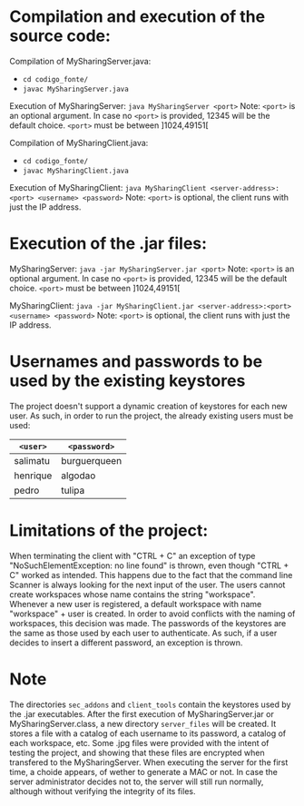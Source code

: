 # Compilation and execution of the source code:

Compilation of MySharingServer.java: 
- `cd codigo_fonte/`
- `javac MySharingServer.java`

Execution of MySharingServer: `java MySharingServer <port>`
Note: `<port>` is an optional argument. In case no `<port>` is provided, 12345 will be the default choice.
      `<port>` must be between ]1024,49151[

Compilation of MySharingClient.java: 
- `cd codigo_fonte/`
- `javac MySharingClient.java`

Execution of MySharingClient: `java MySharingClient <server-address>:<port> <username> <password>`
Note: `<port>` is optional, the client runs with just the IP address.


# Execution of the .jar files:

MySharingServer: `java -jar MySharingServer.jar <port>`
Note: `<port>` is an optional argument. In case no `<port>` is provided, 12345 will be the default choice.
      `<port>` must be between ]1024,49151[

MySharingClient: `java -jar MySharingClient.jar <server-address>:<port> <username> <password>`
Note: `<port>` is optional, the client runs with just the IP address.

# Usernames and passwords to be used by the existing keystores
The project doesn't support a dynamic creation of keystores for each new user. As such, in order to run the project, the already existing users must be used:

<table>
  <thead>
    <tr>
      <th><code>&lt;user&gt;</code></th>
      <th><code>&lt;password&gt;</code></th>
    </tr>
  </thead>
  <tbody>
    <tr><td>salimatu</td><td>burguerqueen</td></tr>
    <tr><td>henrique</td><td>algodao</td></tr>
    <tr><td>pedro</td><td>tulipa</td></tr>
  </tbody>
</table>


# Limitations of the project:
When terminating the client with "CTRL + C" an exception of type "NoSuchElementException: no line found" is thrown, even though "CTRL + C" worked as intended. This happens due to the fact that the command line Scanner is always looking for the next input of the user. 
The users cannot create workspaces whose name contains the string "workspace". Whenever a new user is registered, a default workspace with name "workspace" + user is created. In order to avoid conflicts with the naming of workspaces, this decision was made.
The passwords of the keystores are the same as those used by each user to authenticate. As such, if a user decides to insert a different password, an exception is thrown. 

# Note
The directories `sec_addons` and `client_tools` contain the keystores used by the .jar executables.
After the first execution of MySharingServer.jar or MySharingServer.class, a new directory `server_files` will be created. It stores a file with a catalog of each username to its password, a catalog of each workspace, etc.
Some .jpg files were provided with the intent of testing the project, and showing that these files are encrypted when transfered to the MySharingServer.
When executing the server for the first time, a choide appears, of wether to generate a MAC or not. In case the server administrator decides not to, the server will still run normally, although without verifying the integrity of its files.

